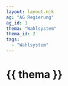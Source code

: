```yaml
---
layout: layout.njk
ag: "AG Regierung"
ag_id: 1
thema: "Wahlsystem"
thema_id: 2
tags:
  - "Wahlsystem"
---
```


# {{ thema }}
